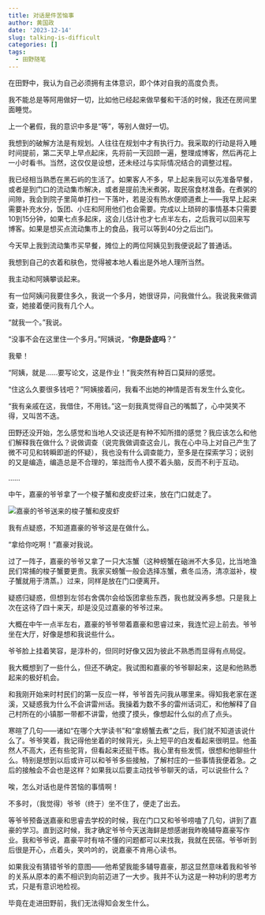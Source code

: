 ```yaml
---
title: 对话是件苦恼事
author: 黄国政
date: '2023-12-14'
slug: talking-is-difficult
categories: []
tags:
  - 田野随笔
---
```


<!--more-->

在田野中，我认为自己必须拥有主体意识，即个体对自我的高度负责。

我不能总是等阿用做好一切，比如他已经起来做早餐和干活的时候，我还在房间里面睡觉。

上一个暑假，我的意识中多是“等”，等别人做好一切。

我想到的破解方法是有规划。人往往在规划中才有执行力。我采取的行动是将入睡时间提前，第二天早上早点起床，先将前一天回顾一遍，整理成博客，然后再花上一小时看书。当然，这仅仅是设想，还未经过与实际情况结合的调整过程。

我已经相当熟悉在黑石屿的生活了。如果客人不多，早上起来我可以先准备早餐，或者是到门口的流动集市解决，或者是提前洗米煮粥，取民宿食材准备。在煮粥的间隙，我会到院子里简单打扫一下落叶，若是没有热水便顺道煮上——我早上起来需要补充水分，饭团、小庄和阿用他们也会需要。完成以上琐碎的事情基本只需要10到15分钟，如果七点多起床，这会儿估计也才七点半左右，之后我可以回来写博客。如果是想买点流动集市上的食品，我可以等到40分之后出门。

今天早上我到流动集市买早餐，摊位上的两位阿姨见到我便说起了普通话。

我想到自己的衣着和肤色，觉得被本地人看出是外地人理所当然。

我主动和阿姨攀谈起来。

有一位阿姨问我要住多久，我说一个多月，她很讶异，问我做什么。我说我来做调查，她接着便问我有几个人。

“就我一个。”我说。

“没事不会在这里住一个多月。”阿姨说，“**你是卧底吗**？”

我晕！

“阿姨，就是……要写论文，这是作业！”我突然有种百口莫辩的感觉。

“住这么久要很多钱吧？”阿姨接着问，我看不出她的神情是否有发生什么变化。

“我有亲戚在这，我借住，不用钱。”这一刻我真觉得自己的嘴瓢了，心中哭笑不得，又叫苦不迭。

田野还没开始，怎么感觉和当地人交谈还是有种不知所措的感觉？我应该怎么和他们解释我在做什么？说做调查（说完我做调查这会儿，我在心中马上对自己产生了微不可见和转瞬即逝的怀疑），我也没有什么调查能力，至多是在探索学习；说别的又是编造，编造总是不合理的，笨拙而令人摸不着头脑，反而不利于互动。

……

中午，嘉豪的爷爷拿了一个梭子蟹和皮皮虾过来，放在门口就走了。

![嘉豪的爷爷送来的梭子蟹和皮皮虾](/images/posts/2023/12/12-14-gift.jpg)

我有点疑惑，不知道嘉豪的爷爷这是在做什么。

“拿给你吃啊！”嘉豪对我说。

过了一阵子，嘉豪的爷爷又拿了一只大冻蟹（这种螃蟹在硇洲不大多见，比当地渔民们常捕的梭子蟹要更贵。我家买螃蟹一般会选择冻蟹，煮冬瓜汤，清凉滋补，梭子蟹就用于清蒸。）过来，同样是放在门口便离开。

疑惑归疑惑，但想到左邻右舍偶尔会给饭团拿些东西，我也就没再多想。只是我上次在这待了四十来天，却是没见过嘉豪的爷爷过来。

大概在中午一点半左右，嘉豪的爷爷带着嘉豪和思睿过来，我连忙迎上前去。爷爷坐在大厅，好像是想和我说些什么。

爷爷脸上挂着笑容，是淳朴的，但同时好像又因为彼此不熟悉而显得有点局促。

我大概想到了一些什么，但还不确定。我试图和嘉豪的爷爷聊起来，这是和他熟悉起来的极好机会。

和我刚开始来时村民们的第一反应一样，爷爷首先问我从哪里来。得知我老家在遂溪，又疑惑我为什么不会讲雷州话。我操着为数不多的雷州话词汇，和他解释了自己村所在的小镇那一带都不讲雷，他摸了摸头，像想起什么似的点了点头。

寒暄了几句——诸如“在哪个大学读书”和“拿螃蟹去煮”之后，我们就不知道该说什么了。爷爷笑着，我记得他坐着的时候背光，头上短平的白发看起来很明显。他虽然人不高大，还有些驼背，但看起来还挺干练。我心里有些发慌，很想和他聊些什么。特别是想到以后或许可以和爷爷多些接触，了解村庄的一些事情我便着急。之后的接触会不会也是这样？如果我以后要主动找爷爷聊天的话，可以说些什么？

唉，怎么对话也是件苦恼的事情啊！

不多时，（我觉得）爷爷（终于）坐不住了，便走了出去。

等爷爷预备送嘉豪和思睿去学校的时候，我在门口又和爷爷唠嗑了几句，讲到了嘉豪的学习。直到这时候，我才确定爷爷今天送海鲜是想感谢我昨晚辅导嘉豪写作业。我和爷爷说，嘉豪平时有啥不懂的问题都可以来找我，我就在民宿。爷爷听到后很是开心，点着头，笑吟吟的，说嘉豪不肯用心读书。

如果我没有猜错爷爷的意图——他希望我能多辅导嘉豪，那这显然意味着我和爷爷的关系从原本的素不相识到向前迈进了一大步。我并不认为这是一种功利的思考方式，只是有意识地检视。

毕竟在走进田野前，我们无法得知会发生什么。
